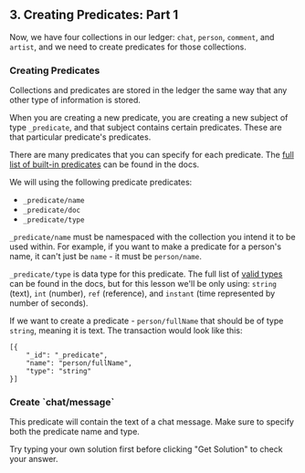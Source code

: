 ## 3. Creating Predicates: Part 1

Now, we have four collections in our ledger: `chat`, `person`, `comment`, and `artist`, and we need to create predicates for those collections.

### Creating Predicates 

Collections and predicates are stored in the ledger the same way that any other type of information is stored.

When you are creating a new predicate, you are creating a new subject of type `_predicate`, and that subject contains certain predicates. These are that particular predicate's predicates. 

There are many predicates that you can specify for each predicate. The [full list of built-in predicates](/docs/infrastructure/system-collections#_predicate) can be found in the docs. 

We will using the following predicate predicates:

- `_predicate/name` 
- `_predicate/doc`
- `_predicate/type`

`_predicate/name` must be namespaced with the collection you intend it to be used within. For example, if you want to make a predicate for a person's name, it can't just be `name` - it must be `person/name`. 

`_predicate/type` is data type for this predicate. The full list of [valid types](/docs/infrastructure/system-collections#_predicate-types) can be found in the docs, but for this lesson we'll be only using: `string` (text), `int` (number), `ref` (reference), and `instant` (time represented by number of seconds).

If we want to create a predicate - `person/fullName` that should be of type `string`, meaning it is text. The transaction would look like this:

```
[{
    "_id": "_predicate",
    "name": "person/fullName",
    "type": "string"
}]
```

<div class="challenge">
<h3>Create `chat/message` </h3>
<p>This predicate will contain the text of a chat message. Make sure to specify both the predicate name and type.
</p>
<p>Try typing your own solution first before clicking "Get Solution" to check your answer. </p>
</div>
<br/>
<br/>


